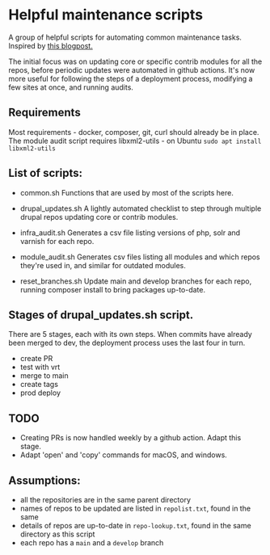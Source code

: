 # Helpful maintenance scripts

A group of helpful scripts for automating common maintenance tasks.
Inspired by [this blogpost.](https://blog.danslimmon.com/2019/07/15/do-nothing-scripting-the-key-to-gradual-automation/)

The initial focus was on updating core or specific contrib modules for all the repos, before periodic updates were automated in github actions. It's now more useful for following the steps of a deployment process, modifying a few sites at once, and running audits.

## Requirements
Most requirements - docker, composer, git, curl should already be in place. The module audit script requires libxml2-utils  - on Ubuntu `sudo apt install libxml2-utils`

## List of scripts:

* common.sh
Functions that are used by most of the scripts here.

* drupal_updates.sh
A lightly automated checklist to step through multiple drupal repos updating
core or contrib modules.

* infra_audit.sh
Generates a csv file listing versions of php, solr and varnish for each repo.

* module_audit.sh
Generates csv files listing all modules and which repos they're used in,
and similar for outdated modules.

* reset_branches.sh
Update main and develop branches for each repo, running composer install to
bring packages up-to-date.

## Stages of drupal_updates.sh script.
There are 5 stages, each with its own steps. When commits have already been merged to dev, the deployment process uses the last four in turn.
* create PR
* test with vrt
* merge to main
* create tags
* prod deploy

## TODO
* Creating PRs is now handled weekly by a github action. Adapt this stage.
* Adapt 'open' and 'copy' commands for macOS, and windows.

## Assumptions:
* all the repositories are in the same parent directory
* names of repos to be updated are listed in `repolist.txt`, found in the same
* details of repos are up-to-date in `repo-lookup.txt`, found in the same
directory as this script
* each repo has a `main` and a `develop` branch
